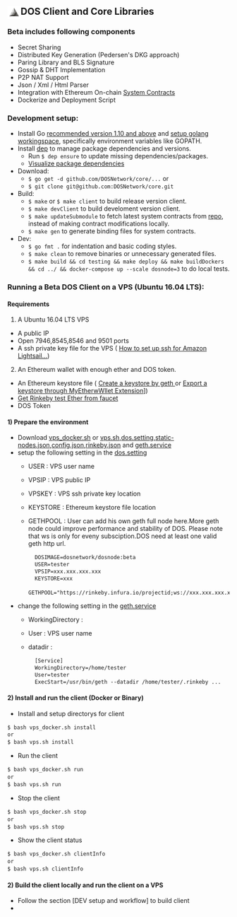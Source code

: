 ## <img align="left" width=30 src="media/logo-white.jpg"> DOS Client and Core Libraries


### Beta includes following components
- Secret Sharing 
- Distributed Key Generation (Pedersen's DKG approach)
- Paring Library and BLS Signature
- Gossip & DHT Implementation
- P2P NAT Support
- Json / Xml / Html Parser
- Integration with Ethereum On-chain [System Contracts](https://github.com/DOSNetwork/eth-contracts)
- Dockerize and Deployment Script


### Development setup:
- Install Go [recommended version 1.10 and above](https://blog.golang.org/go1.10) and [setup golang workingspace](https://golang.org/doc/install), specifically environment variables like GOPATH.
- Install [dep](https://golang.github.io/dep/docs/daily-dep.html#key-takeaways) to manage package dependencies and versions.
  - Run `$ dep ensure` to update missing dependencies/packages.
  - [Visualize package dependencies](https://golang.github.io/dep/docs/daily-dep.html#visualizing-dependencies)
- Download:
  - `$ go get -d github.com/DOSNetwork/core/...` or
  - `$ git clone git@github.com:DOSNetwork/core.git`
- Build:
  - `$ make` or `$ make client` to build release version client.
  - `$ make devClient` to build develoment version client.
  - `$ make updateSubmodule` to fetch latest system contracts from [repo](https://github.com/DOSNetwork/eth-contracts), instead of making contract modifications locally.
  - `$ make gen` to generate binding files for system contracts.
- Dev:
  - `$ go fmt .` for indentation and basic coding styles.
  - `$ make clean` to remove binaries or unnecessary generated files.
  - `$ make build && cd testing && make deploy && make buildDockers && cd ../ && docker-compose up --scale dosnode=3` to do local tests.



### Running a Beta DOS Client on a VPS (Ubuntu 16.04 LTS):
#### Requirements
1) A Ubuntu 16.04 LTS VPS
- A public IP
- Open 7946,8545,8546 and 9501 ports
- A ssh private key file for the VPS ( [How to set up ssh for Amazon Lightsail...](https://lightsail.aws.amazon.com/ls/docs/en_us/articles/lightsail-how-to-set-up-ssh))
2) An Ethereum wallet with enough ether and DOS token.
- An Ethereum keystore file ( [Create a keystore by geth ](https://github.com/ethereum/go-ethereum/wiki/Managing-your-accounts) or [Export a keystore through MyEtherwWllet Extension](https://bitcointalk.org/index.php?topic=3014688.0)])
- [Get Rinkeby test Ether from faucet](https://faucet.rinkeby.io/)
- DOS Token 

#### 1) Prepare the environment
- Download [vps_docker.sh](https://raw.githubusercontent.com/DOSNetwork/core/Beta/vps_docker.sh) or [vps.sh](https://raw.githubusercontent.com/DOSNetwork/core/Beta/vps.sh),[dos.setting](https://raw.githubusercontent.com/DOSNetwork/core/Beta/dos.setting),[static-nodes.json](https://raw.githubusercontent.com/DOSNetwork/core/Beta/static-nodes.json),[config.json](https://raw.githubusercontent.com/DOSNetwork/core/Beta/config.json),[rinkeby.json](https://www.rinkeby.io/rinkeby.json) and [geth.service](https://raw.githubusercontent.com/DOSNetwork/core/Beta/geth.service)
- setup the following setting in the [dos.setting](https://raw.githubusercontent.com/DOSNetwork/core/Beta/dos.setting)
	- USER : VPS user name
	- VPSIP : VPS public IP
	- VPSKEY : VPS ssh private key location
	- KEYSTORE : Ethereum keystore file location
	- GETHPOOL : User can add his own geth full node here.More geth node could improve performance and stability of DOS.
	             Please note that ws is only for eveny subsciption.DOS need at least one valid geth http url.
		
			DOSIMAGE=dosnetwork/dosnode:beta
			USER=tester
			VPSIP=xxx.xxx.xxx.xxx
			KEYSTORE=xxx
			GETHPOOL="https://rinkeby.infura.io/projectid;ws://xxx.xxx.xxx.xxx:8546"

- change the following setting in the [geth.service](https://raw.githubusercontent.com/DOSNetwork/core/Beta/geth.service)
	- WorkingDirectory : 
	- User : VPS user name
	- datadir :
		
			[Service]
			WorkingDirectory=/home/tester
			User=tester
			ExecStart=/usr/bin/geth --datadir /home/tester/.rinkeby ...
#### 2) Install and run the client (Docker or Binary)
- Install and setup directorys for client
```sh
$ bash vps_docker.sh install
or
$ bash vps.sh install
```
- Run the client
```sh
$ bash vps_docker.sh run
or
$ bash vps.sh run
```
- Stop the client
```sh
$ bash vps_docker.sh stop
or
$ bash vps.sh stop
```
- Show the client status
```sh
$ bash vps_docker.sh clientInfo
or
$ bash vps.sh clientInfo
```

#### 2) Build the client locally and run the client on a VPS
- Follow the section [DEV setup and workflow] to build client
- 

